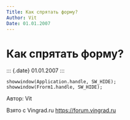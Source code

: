 ```yaml
---
Title: Как спрятать форму?
Author: Vit
Date: 01.01.2007
---
```



Как спрятать форму?
===================

::: {.date}
01.01.2007
:::

    showwindow(Application.handle, SW_HIDE);
    showwindow(Frorm1.handle, SW_HIDE);

Автор: Vit

Взято с Vingrad.ru <https://forum.vingrad.ru>
